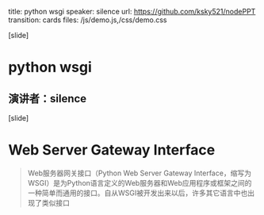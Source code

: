 title: python wsgi
speaker: silence
url: https://github.com/ksky521/nodePPT
transition: cards
files: /js/demo.js,/css/demo.css

[slide]

# python wsgi
## 演讲者：silence

[slide]

# Web Server Gateway Interface

> Web服务器网关接口（Python Web Server Gateway Interface，缩写为WSGI）是为Python语言定义的Web服务器和Web应用程序或框架之间的一种简单而通用的接口。自从WSGI被开发出来以后，许多其它语言中也出现了类似接口